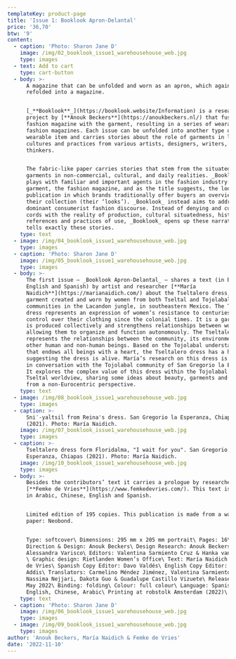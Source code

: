 ```yaml
---
templateKey: product-page
title: 'Issue 1: Booklook Apron-Delantal'
price: '36,70'
btw: '9'
content:
  - caption: 'Photo: Sharon Jane D'
    image: /img/02_booklook_issue1_warehousehouse_web.jpg
    type: images
  - text: Add to cart
    type: cart-button
  - body: >-
      A magazine that can be unfolded and worn as an apron, which again can be
      refolded into a magazine.


      [_**Booklook**_](https://booklook.website/Information) is a research
      project by [**Anouk Beckers**](https://anoukbeckers.nl/) that fuses the
      fashion magazine with the garment, resulting in a series of wearable
      fashion magazines. Each issue can be unfolded into another type of
      wearable item and carries stories about the role of garments in lives,
      cultures and practices from various artists, designers, writers,
      thinkers. 


      The fabric-like paper carries stories that stem from the situatedness of
      garments in non-commercial, cultural, and daily realities. _Booklook_
      plays with familiar and important agents in the fashion industry: the
      garment, the fashion magazine, and as the title suggests, the lookbook, a
      publication in which brands traditionally offer buyers an overview of
      their collection (their ‘looks’). _Booklook_ instead aims to address this
      dominant consumerist fashion discourse. Instead of denying and cutting the
      cords with the reality of production, cultural situatedness, historical
      references and practices of use, _Booklook_ opens up these narratives and
      tells exactly these stories.
    type: text
  - image: /img/04_booklook_issue1_warehousehouse_web.jpg
    type: images
  - caption: 'Photo: Sharon Jane D'
    image: /img/05_booklook_issue1_warehousehouse_web.jpg
    type: images
  - body: >-
      The first issue – _Booklook Apron-Delantal_ – shares a text (in both
      English and Spanish) by artist and researcher [**María
      Naidich**](https://marianaidich.com/) about the Tseltalero dress, a
      garment created and worn by women from both Tseltal and Tojolabal
      communities in the Lacandon jungle, in southeastern Mexico. The Tseltalero
      dress represents an expression of women’s resistance to centuries of
      control over their clothing since the colonial times. It is a garment that
      is produced collectively and strengthens relationships between women,
      allowing them to organize and function autonomously. The Tseltalero dress
      represents the relationships between the community, its environment and
      other human and non-human beings. Based on the Tojolabal understanding
      that endows all beings with a heart, the Tseltalero dress has a hart too,
      suggesting the dress is alive. María’s research on this dress is developed
      in conversation with the Tojolabal community of San Gregorio la Esperanza.
      It explores the complex value of this dress within the Tojolabal and
      Tseltal worldview, sharing some ideas about beauty, garments and the body
      from a non-Eurocentric perspective.
    type: text
  - image: /img/08_booklook_issue1_warehousehouse_web.jpg
    type: images
  - caption: >-
      Sni′-yaltsil from Reina's dress. San Gregorio la Esperanza, Chiapas
      (2021). Photo: María Naidich.
    image: /img/07_booklook_issue1_warehousehouse_web.jpg
    type: images
  - caption: >-
      Tseltalero dress form Floridalma, "I wait for you". San Gregorio la
      Esperanza, Chiapas (2021). Photo: María Naidich.
    image: /img/10_booklook_issue1_warehousehouse_web.jpg
    type: images
  - body: >-
      Besides the contributors’ text it carries a prologue by researcher
      [**Femke de Vries**](https://www.femkedevries.com/). This text is shared
      in Arabic, Chinese, English and Spanish.


      Limited edition of 195 copies. This publication is made from a washable
      paper: Neobond. 


      Type: softcover\ Dimensions: 295 mm x 205 mm portrait\ Pages: 16\ Art
      Direction & Design: Anouk Beckers\ Design Research: Anouk Beckers &
      Alessandra Varisco\ Editors: Valentina Sarmiento Cruz & Hanka van der Voet
      \ Graphic design: Rietlanden Women’s Office\ Text: María Naidich & Femke
      de Vries\ Spanish Copy Editor: Davo Valdés\ English Copy Editor: Kat
      Addis\ Translators: Carmelino Méndez Jiménez, Valentina Sarmiento Cruz,
      Nassima Nejjari, Dakota Guo & Guadalupe Castillo Vizuete\ Release date:
      May 2022\ Binding: folding\ Colour: full colour\ Language: Spanish,
      English, Chinese, Arabic\ Printing at robstolk Amsterdam (2022)\
    type: text
  - caption: 'Photo: Sharon Jane D'
    image: /img/06_booklook_issue1_warehousehouse_web.jpg
    type: images
  - image: /img/09_booklook_issue1_warehousehouse_web.jpg
    type: images
author: 'Anouk Beckers, María Naidich & Femke de Vries'
date: '2022-11-10'
---
```


